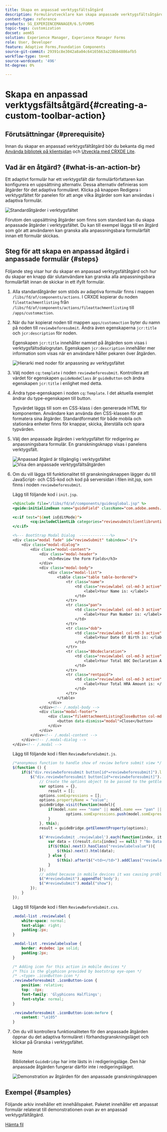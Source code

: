 ```yaml
---
title: Skapa en anpassad verktygsfältsåtgärd
description: Formulärutvecklare kan skapa anpassade verktygsfältsåtgärder för anpassningsbara formulär i AEM Forms. Med anpassade åtgärder kan formulärförfattare tillhandahålla fler arbetsflöden och alternativ till sina slutanvändare.
content-type: reference
products: SG_EXPERIENCEMANAGER/6.5/FORMS
topic-tags: customization
docset: aem65
solution: Experience Manager, Experience Manager Forms
role: User, Developer
feature: Adaptive Forms,Foundation Components
source-git-commit: 29391c8e3042a8a04c64165663a228bb4886afb5
workflow-type: tm+mt
source-wordcount: '496'
ht-degree: 0%

---
```


# Skapa en anpassad verktygsfältsåtgärd{#creating-a-custom-toolbar-action}

## Förutsättningar {#prerequisite}

Innan du skapar en anpassad verktygsfältåtgärd bör du bekanta dig med [Använda bibliotek på klientsidan](/help/sites-developing/clientlibs.md) och [Utveckla med CRXDE Lite](/help/sites-developing/developing-with-crxde-lite.md).

## Vad är en åtgärd? {#what-is-an-action-br}

Ett adaptivt formulär har ett verktygsfält där formulärförfattaren kan konfigurera en uppsättning alternativ. Dessa alternativ definieras som åtgärder för det adaptiva formuläret. Klicka på knappen Redigera i verktygsfältet för panelen för att ange vilka åtgärder som kan användas i adaptiva formulär.

![Standardåtgärder i verktygsfältet](assets/default_toolbar_actions.png)

Förutom den uppsättning åtgärder som finns som standard kan du skapa anpassade åtgärder i verktygsfältet. Du kan till exempel lägga till en åtgärd som gör att användaren kan granska alla anpassningsbara formulärfält innan ett formulär skickas.

## Steg för att skapa en anpassad åtgärd i anpassade formulär {#steps}

Följande steg visar hur du skapar en anpassad verktygsfältåtgärd och hur du skapar en knapp där slutanvändare kan granska alla anpassningsbara formulärfält innan de skickar in ett ifyllt formulär.

1. Alla standardåtgärder som stöds av adaptiva formulär finns i mappen `/libs/fd/af/components/actions`. I CRXDE kopierar du noden `fileattachmentlisting` från `/libs/fd/af/components/actions/fileattachmentlisting` till `/apps/customaction`.

1. När du har kopierat noden till mappen `apps/customaction` byter du namn på noden till `reviewbeforesubmit`. Ändra även egenskaperna `jcr:title` och `jcr:description` för noden.

   Egenskapen `jcr:title` innehåller namnet på åtgärden som visas i verktygsfältsdialogrutan. Egenskapen `jcr:description` innehåller mer information som visas när en användare håller pekaren över åtgärden.

   ![Hierarki med noder för anpassning av verktygsfältet](assets/action3.png)

1. Välj noden `cq:template` i noden `reviewbeforesubmit`. Kontrollera att värdet för egenskapen `guideNodeClass` är `guideButton` och ändra egenskapen `jcr:title` i enlighet med detta.
1. Ändra type-egenskapen i noden `cq:Template`. I det aktuella exemplet ändrar du type-egenskapen till button.

   Typvärdet läggs till som en CSS-klass i den genererade HTML för komponenten. Användare kan använda den CSS-klassen för att formatera sina åtgärder. Standardformatet för både mobila och stationära enheter finns för knappar, skicka, återställa och spara typvärden.

1. Välj den anpassade åtgärden i verktygsfältet för redigering av anpassningsbara formulär. En granskningsknapp visas i panelens verktygsfält.

   ![Anpassad åtgärd är tillgänglig i verktygsfältet](assets/custom_action_available_in_toolbar.png) ![Visa den anpassade verktygsfältsåtgärden](assets/action7.png)

1. Om du vill lägga till funktionalitet till granskningsknappen lägger du till JavaScript- och CSS-kod och kod på serversidan i filen init.jsp, som finns i noden `reviewbeforesubmit`.

   Lägg till följande kod i `init.jsp`.

   ```jsp
   <%@include file="/libs/fd/af/components/guidesglobal.jsp" %>
   <guide:initializeBean name="guideField" className="com.adobe.aemds.guide.common.GuideButton"/>
   
   <c:if test="${not isEditMode}">
           <cq:includeClientLib categories="reviewsubmitclientlibruntime" />
   </c:if>
   
   <%--- BootStrap Modal Dialog  --------------%>
   <div class="modal fade" id="reviewSubmit" tabindex="-1">
       <div class="modal-dialog">
           <div class="modal-content">
               <div class="modal-header">
                   <h3>Review the Form Fields</h3>
               </div>
               <div class="modal-body">
                   <div class="modal-list">
                       <table class="table table-bordered">
                           <tr class="name">
                               <td class="reviewlabel col-md-3 active">
                                   <label>Your Name is: </label>
                               </td>
                           </tr>
                           <tr class="pan">
                               <td class="reviewlabel col-md-3 active">
                                   <label>Your Pan Number is: </label>
                               </td>
                           </tr>
                           <tr class="dob">
                               <td class="reviewlabel col-md-3 active">
                                   <label>Your Date Of Birth is: </label>
                               </td>
                           </tr>
                           <tr class="80cdeclaration">
                               <td class="reviewlabel col-md-3 active">
                                   <label>Your Total 80C Declaration Amount is: </label>
                               </td>
                           </tr>
                           <tr class="rentpaid">
                               <td class="reviewlabel col-md-3 active">
                                   <label>Your Total HRA Amount is: </label>
                               </td>
                           </tr>
                       </table>
                   </div>
               </div><!-- /.modal-body -->
               <div class="modal-footer">
                   <div class="fileAttachmentListingCloseButton col-md-2 col-xs-2 col-sm-2">
                       <button data-dismiss="modal">Close</button>
                   </div>
               </div>
           </div><!-- /.modal-content -->
       </div><!-- /.modal-dialog -->
   </div><!-- /.modal -->
   ```

   Lägg till följande kod i filen `ReviewBeforeSubmit.js`.

   ```javascript
   /*anonymous function to handle show of review before submit view */
   $(function () {
       if($("div.reviewbeforesubmit button[id*=reviewbeforesubmit]").length > 0) {
           $("div.reviewbeforesubmit button[id*=reviewbeforesubmit]").click(function(){
               // Create the options object to be passed to the getElementProperty API
               var options = {},
                   result = [];
               options.somExpressions = [];
               options.propertyName = "value";
               guideBridge.visit(function(model){
                   if(model.name === "name" || model.name === "pan" || model.name === "dateofbirth" || model.name === "total" || model.name === "totalmonthlyrent"){
                           options.somExpressions.push(model.somExpression);
                   }
               }, this);
               result = guideBridge.getElementProperty(options);
   
               $('#reviewSubmit .reviewlabel').each(function(index, item){
                   var data = ((result.data[index] == null) ? "No Data Filled" : result.data[index]);
                   if($(this).next().hasClass("reviewlabelvalue")){
                       $(this).next().html(data);
                   } else {
                       $(this).after($("<td></td>").addClass("reviewlabelvalue col-md-6 active").html(data));
                   }
               });
               // added because in mobile devices it was causing problem of backdrop
               $("#reviewSubmit").appendTo('body');
               $("#reviewSubmit").modal("show");
           });
       }
   });
   ```

   Lägg till följande kod i filen `ReviewBeforeSubmit.css`.

   ```css
   .modal-list .reviewlabel {
       white-space: normal;
       text-align: right;
       padding:2px;
   }
   
   .modal-list .reviewlabelvalue {
       border: #cde0ec 1px solid;
       padding:2px;
   }
   
   /* Adding icon for this action in mobile devices */
   /* This is the glyphicon provided by bootstrap eye-open */
   /* .<type> .iconButton-icon */
   .reviewbeforesubmit .iconButton-icon {
       position: relative;
       top: -8px;
       font-family: 'Glyphicons Halflings';
       font-style: normal;
   }
   
   .reviewbeforesubmit .iconButton-icon:before {
       content: "\e105"
   }
   ```

1. Om du vill kontrollera funktionaliteten för den anpassade åtgärden öppnar du det adaptiva formuläret i förhandsgranskningsläget och klickar på Granska i verktygsfältet.

   >[!NOTE]
   >
   >Biblioteket `GuideBridge` har inte lästs in i redigeringsläge. Den här anpassade åtgärden fungerar därför inte i redigeringsläget.

   ![Demonstration av åtgärden för den anpassade granskningsknappen](assets/action9.png)

## Exempel {#samples}

Följande arkiv innehåller ett innehållspaket. Paketet innehåller ett anpassat formulär relaterat till demonstrationen ovan av en anpassad verktygsfältåtgärd.

[Hämta fil](assets/customtoolbaractiondemo.zip)
